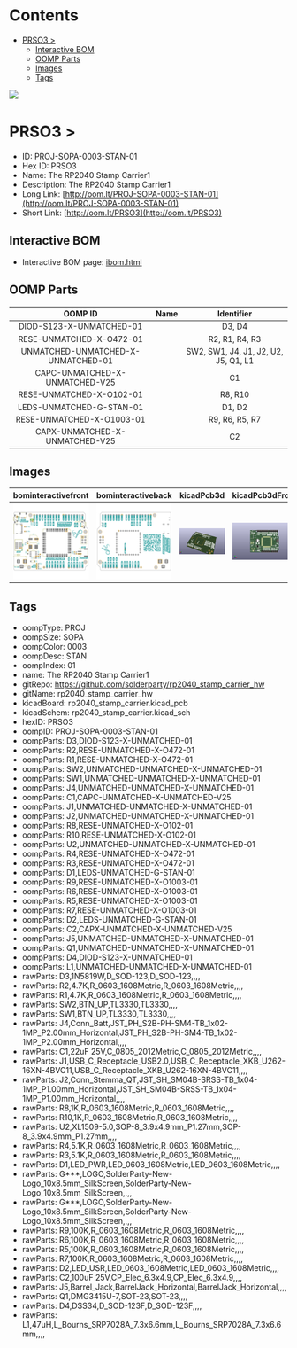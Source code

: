 



Contents
========

* [PRSO3 > ](#prso3--)
	* [Interactive BOM](#interactive-bom)
	* [OOMP Parts](#oomp-parts)
	* [Images](#images)
	* [Tags](#tags)
  
![][im]
# PRSO3 > 

- ID: PROJ-SOPA-0003-STAN-01
- Hex ID: PRSO3
- Name: The RP2040 Stamp Carrier1
- Description: The RP2040 Stamp Carrier1
- Long Link: [http://oom.lt/PROJ-SOPA-0003-STAN-01](http://oom.lt/PROJ-SOPA-0003-STAN-01)
- Short Link: [http://oom.lt/PRSO3](http://oom.lt/PRSO3)

## Interactive BOM

- Interactive BOM page: [ibom.html](https://htmlpreview.github.io/?https://github.com/oomlout/oomlout_OOMP_projects/blob/main/PROJ-SOPA-0003-STAN-01/kicad/bom/ibom.html)

## OOMP Parts
  

|OOMP ID|Name|Identifier|
| :---: | :---: | :---: |
|DIOD-S123-X-UNMATCHED-01||D3, D4|
|RESE-UNMATCHED-X-O472-01||R2, R1, R4, R3|
|UNMATCHED-UNMATCHED-X-UNMATCHED-01||SW2, SW1, J4, J1, J2, U2, J5, Q1, L1|
|CAPC-UNMATCHED-X-UNMATCHED-V25||C1|
|RESE-UNMATCHED-X-O102-01||R8, R10|
|LEDS-UNMATCHED-G-STAN-01||D1, D2|
|RESE-UNMATCHED-X-O1003-01||R9, R6, R5, R7|
|CAPX-UNMATCHED-X-UNMATCHED-V25||C2|

## Images
  
  

|bominteractivefront|bominteractiveback|kicadPcb3d|kicadPcb3dFront|kicadPcb3dBack|kicadschem|
| :---: | :---: | :---: | :---: | :---: | :---: |
|[![bominteractivefront](bomFront_140.png)](bomFront.png)|[![bominteractiveback](bomBack_140.png)](bomBack.png)|[![kicadPcb3d](kicadPcb3d_140.png)](kicadPcb3d.png)|[![kicadPcb3dFront](kicadPcb3dFront_140.png)](kicadPcb3dFront.png)|[![kicadPcb3dBack](kicadPcb3dBack_140.png)](kicadPcb3dBack.png)|[![kicadschem](kicadschem_140.png)](kicadschem.png)|

## Tags

- oompType: PROJ
- oompSize: SOPA
- oompColor: 0003
- oompDesc: STAN
- oompIndex: 01
- name: The RP2040 Stamp Carrier1
- gitRepo: https://github.com/solderparty/rp2040_stamp_carrier_hw
- gitName: rp2040_stamp_carrier_hw
- kicadBoard: rp2040_stamp_carrier.kicad_pcb
- kicadSchem: rp2040_stamp_carrier.kicad_sch
- hexID: PRSO3
- oompID: PROJ-SOPA-0003-STAN-01
- oompParts: D3,DIOD-S123-X-UNMATCHED-01
- oompParts: R2,RESE-UNMATCHED-X-O472-01
- oompParts: R1,RESE-UNMATCHED-X-O472-01
- oompParts: SW2,UNMATCHED-UNMATCHED-X-UNMATCHED-01
- oompParts: SW1,UNMATCHED-UNMATCHED-X-UNMATCHED-01
- oompParts: J4,UNMATCHED-UNMATCHED-X-UNMATCHED-01
- oompParts: C1,CAPC-UNMATCHED-X-UNMATCHED-V25
- oompParts: J1,UNMATCHED-UNMATCHED-X-UNMATCHED-01
- oompParts: J2,UNMATCHED-UNMATCHED-X-UNMATCHED-01
- oompParts: R8,RESE-UNMATCHED-X-O102-01
- oompParts: R10,RESE-UNMATCHED-X-O102-01
- oompParts: U2,UNMATCHED-UNMATCHED-X-UNMATCHED-01
- oompParts: R4,RESE-UNMATCHED-X-O472-01
- oompParts: R3,RESE-UNMATCHED-X-O472-01
- oompParts: D1,LEDS-UNMATCHED-G-STAN-01
- oompParts: R9,RESE-UNMATCHED-X-O1003-01
- oompParts: R6,RESE-UNMATCHED-X-O1003-01
- oompParts: R5,RESE-UNMATCHED-X-O1003-01
- oompParts: R7,RESE-UNMATCHED-X-O1003-01
- oompParts: D2,LEDS-UNMATCHED-G-STAN-01
- oompParts: C2,CAPX-UNMATCHED-X-UNMATCHED-V25
- oompParts: J5,UNMATCHED-UNMATCHED-X-UNMATCHED-01
- oompParts: Q1,UNMATCHED-UNMATCHED-X-UNMATCHED-01
- oompParts: D4,DIOD-S123-X-UNMATCHED-01
- oompParts: L1,UNMATCHED-UNMATCHED-X-UNMATCHED-01
- rawParts: D3,1N5819W,D_SOD-123,D_SOD-123,,,,
- rawParts: R2,4.7K,R_0603_1608Metric,R_0603_1608Metric,,,,
- rawParts: R1,4.7K,R_0603_1608Metric,R_0603_1608Metric,,,,
- rawParts: SW2,BTN_UP,TL3330,TL3330,,,,
- rawParts: SW1,BTN_UP,TL3330,TL3330,,,,
- rawParts: J4,Conn_Batt,JST_PH_S2B-PH-SM4-TB_1x02-1MP_P2.00mm_Horizontal,JST_PH_S2B-PH-SM4-TB_1x02-1MP_P2.00mm_Horizontal,,,,
- rawParts: C1,22uF 25V,C_0805_2012Metric,C_0805_2012Metric,,,,
- rawParts: J1,USB_C_Receptacle_USB2.0,USB_C_Receptacle_XKB_U262-16XN-4BVC11,USB_C_Receptacle_XKB_U262-16XN-4BVC11,,,,
- rawParts: J2,Conn_Stemma_QT,JST_SH_SM04B-SRSS-TB_1x04-1MP_P1.00mm_Horizontal,JST_SH_SM04B-SRSS-TB_1x04-1MP_P1.00mm_Horizontal,,,,
- rawParts: R8,1K,R_0603_1608Metric,R_0603_1608Metric,,,,
- rawParts: R10,1K,R_0603_1608Metric,R_0603_1608Metric,,,,
- rawParts: U2,XL1509-5.0,SOP-8_3.9x4.9mm_P1.27mm,SOP-8_3.9x4.9mm_P1.27mm,,,,
- rawParts: R4,5.1K,R_0603_1608Metric,R_0603_1608Metric,,,,
- rawParts: R3,5.1K,R_0603_1608Metric,R_0603_1608Metric,,,,
- rawParts: D1,LED_PWR,LED_0603_1608Metric,LED_0603_1608Metric,,,,
- rawParts: G***,LOGO,SolderParty-New-Logo_10x8.5mm_SilkScreen,SolderParty-New-Logo_10x8.5mm_SilkScreen,,,,
- rawParts: G***,LOGO,SolderParty-New-Logo_10x8.5mm_SilkScreen,SolderParty-New-Logo_10x8.5mm_SilkScreen,,,,
- rawParts: R9,100K,R_0603_1608Metric,R_0603_1608Metric,,,,
- rawParts: R6,100K,R_0603_1608Metric,R_0603_1608Metric,,,,
- rawParts: R5,100K,R_0603_1608Metric,R_0603_1608Metric,,,,
- rawParts: R7,100K,R_0603_1608Metric,R_0603_1608Metric,,,,
- rawParts: D2,LED_USR,LED_0603_1608Metric,LED_0603_1608Metric,,,,
- rawParts: C2,100uF 25V,CP_Elec_6.3x4.9,CP_Elec_6.3x4.9,,,,
- rawParts: J5,Barrel_Jack,BarrelJack_Horizontal,BarrelJack_Horizontal,,,,
- rawParts: Q1,DMG3415U-7,SOT-23,SOT-23,,,,
- rawParts: D4,DSS34,D_SOD-123F,D_SOD-123F,,,,
- rawParts: L1,47uH,L_Bourns_SRP7028A_7.3x6.6mm,L_Bourns_SRP7028A_7.3x6.6mm,,,,



[im]: kicadPcb3d_450.png
